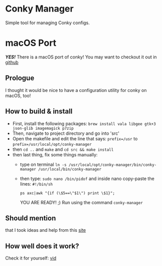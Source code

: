 
Conky Manager
=======================

Simple tool for managing Conky configs.


macOS Port
=======================

***YES!*** There is a macOS port of conky! You may want to checkout it out in [github]( https://github.com/npyl/conky)

## Prologue

I thought it would be nice to have a configuration utility for conky on macOS, too!

## How to build & install

- First, install the following packages: `brew install vala libgee gtk+3 json-glib imagemagick p7zip`
- Then, navigate to project directory and go into 'src'
- Open the makefile and edit the line that says: `prefix=/usr` to `prefix=/usr/local/opt/conky-manager`
- then `cd ..` and `make` and `cd src && make install`
- then last thing, fix some things manually:
	- type on terminal `ln -s /usr/local/opt/conky-manager/bin/conky-manager /usr/local/bin/conky-manager`
	- then type: `sudo nano /bin/pidof` and inside nano copy-paste the lines:
		`#!/bin/sh`
		
		`ps axc|awk "{if (\$5==\"$1\") print \$1}";`
		
		YOU ARE READY! ;)
		Run using the command `conky-manager`
		
## Should mention

that I took ideas and help from this [site](http://elatov.github.io/2016/01/playing-around-with-conky-on-gentoo/)

## How well does it work?

Check it for yourself: [vid](https://www.youtube.com/watch?v=l3tIiDdnC68)
